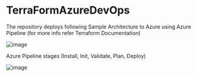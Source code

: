# TerraFormAzureDevOps

The repository deploys following Sample Architecture to Azure using Azure Pipeline (for more info refer Terraform Documentation)

![image](https://user-images.githubusercontent.com/109661787/187080367-2d32bf26-2d26-436f-8e22-3f8bbf5dd7c4.png)

Azure Pipeline stages (Install, Init, Validate, Plan,  Deploy)

![image](https://user-images.githubusercontent.com/109661787/187080950-58a4a3f2-a58a-4a55-af4f-3d71ec2147be.png)

